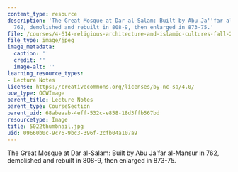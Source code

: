 ```yaml
---
content_type: resource
description: 'The Great Mosque at Dar al-Salam: Built by Abu Ja''far al-Mansur in
  762, demolished and rebuilt in 808-9, then enlarged in 873-75.'
file: /courses/4-614-religious-architecture-and-islamic-cultures-fall-2002/09660b0c9c769bc3396f2cfb04a107a9_5022thumbnail.jpg
file_type: image/jpeg
image_metadata:
  caption: ''
  credit: ''
  image-alt: ''
learning_resource_types:
- Lecture Notes
license: https://creativecommons.org/licenses/by-nc-sa/4.0/
ocw_type: OCWImage
parent_title: Lecture Notes
parent_type: CourseSection
parent_uid: 68abeaab-4eff-532c-e858-18d3ffb567bd
resourcetype: Image
title: 5022thumbnail.jpg
uid: 09660b0c-9c76-9bc3-396f-2cfb04a107a9
---
```

The Great Mosque at Dar al-Salam: Built by Abu Ja'far al-Mansur in 762, demolished and rebuilt in 808-9, then enlarged in 873-75.